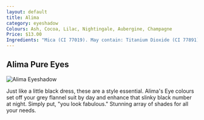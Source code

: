 ```yaml
---
layout: default
title: Alima
category: eyeshadow
Colours: Ash, Cocoa, Lilac, Nightingale, Aubergine, Champagne
Price: $13.00
Ingredients: "Mica (CI 77019). May contain: Titanium Dioxide (CI 77891), Iron Oxides (CI 77491, CI 77492, CI 77499), Ultramarines (CI 77007)"
---
```


## Alima Pure Eyes

<img src="{{site.baseurl}}/images/alima-eyeshadow.jpg" alt="Alima Eyeshadow">

Just like a little black dress, these are a style essential. Alima's Eye colours set off your grey flannel suit by day and enhance that slinky black number at night. Simply put, "you look fabulous." Stunning array of shades for all your needs.
